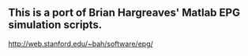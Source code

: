 ## This is a port of Brian Hargreaves' Matlab EPG simulation scripts.
http://web.stanford.edu/~bah/software/epg/

